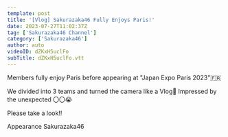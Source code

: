 ```yaml
---
template: post
title: '[Vlog] Sakurazaka46 Fully Enjoys Paris!'
date: 2023-07-27T11:02:37Z
tag: ['Sakurazaka46 Channel']
category: ['Sakurazaka46']
author: auto 
videoID: dZKxH5uclFo
subTitle: dZKxH5uclFo.vtt
---
```

Members fully enjoy Paris before appearing at "Japan Expo Paris 2023"🇫🇷

We divided into 3 teams and turned the camera like a Vlog📲 Impressed by the unexpected 〇〇😭

Please take a look!! ️

Appearance
Sakurazaka46